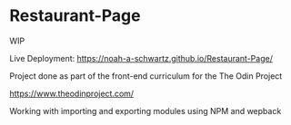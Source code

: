# Restaurant-Page
WIP

Live Deployment: https://noah-a-schwartz.github.io/Restaurant-Page/

Project done as part of the front-end curriculum for the The Odin Project

https://www.theodinproject.com/

Working with importing and exporting modules using NPM and wepback
